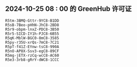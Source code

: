 ## 2024-10-25 08 : 00 的 GreenHub 许可证
```
R5tm-3BMQ-Gttr-9YC8-B1DD
R5sB-7Beo-pHhN-JhC8-2BD8
R5r9-obpm-lnxZ-PDC8-3B50
R5r5-SICD-IY1h-PJC8-6B55
R5qK-MblW-BGC0-8mC8-3585
R5py-r35U-xrQs-7mC8-7C21
R5pT-f41Z-EYnw-tsC8-990A
R5nO-AP8X-Ssv3-egC8-89CF
R5mg-jETX-rzCq-wcC8-AC60
R5e3-3rb8-gRrY-dWC8-1CCC
```
